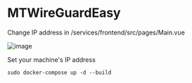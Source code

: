 # MTWireGuardEasy

Change IP address in /services/frontend/src/pages/Main.vue 

![image](https://github.com/unlimmitted/MTWireGuardEasy/assets/108941648/842b6682-3935-4530-9afd-e663645acb17)

Set your machine's IP address

```console
sudo docker-compose up -d --build
```

